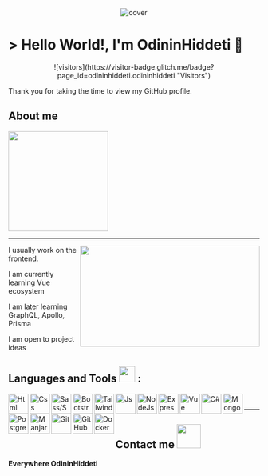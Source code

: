 <div align="center">
<img src="https://i.giphy.com/media/Q22kcRdASuBvW/giphy.webp" alt="cover" />
</div>
<h1>> Hello World!, I'm OdininHiddeti 👋</h1>
<p align='center'>
![visitors](https://visitor-badge.glitch.me/badge?page_id=odininhiddeti.odininhiddeti "Visitors")
</p>
<div size='20px'>Thank you for taking the time to view my GitHub profile.</div>
<h2> About me</h2>
<img src = "https://i.giphy.com/media/LYBHgc2yiO07G3dkkQ/giphy.webp" width = 200px height = 200px>
<hr>
<img width="360px" height="202,5px" align="right" src="https://i.giphy.com/media/l378BzHA5FwWFXVSg/giphy.webp" />

I usually work on the frontend.

I am currently learning Vue ecosystem

I am later learning GraphQL, Apollo, Prisma

I am open to project ideas

## Languages and Tools <img src = "https://media3.giphy.com/media/YPUh8SkoYuurwwV4bz/giphy.gif?cid=790b761141e6380341dc8f8b4e94d9c3fc2ecac27a59ce05&rid=giphy.gif&ct=s" width = 32px> :

<img align="left" alt="Html" width="40px" src="https://raw.githubusercontent.com/rahulbanerjee26/githubAboutMeGenerator/main/icons/html.svg" />
<img align="left" alt="Css" width="40px" src="https://raw.githubusercontent.com/rahulbanerjee26/githubAboutMeGenerator/main/icons/css.svg" />
<img align="left" alt="Sass/Scss" width="40px" src="https://raw.githubusercontent.com/rahulbanerjee26/githubProfileReadmeGenerator/main/icons/sass.svg" />
<img align="left" alt="Bootstrap 5" width="40px" src="https://raw.githubusercontent.com/rahulbanerjee26/githubProfileReadmeGenerator/main/icons/bootstrap.svg" />
<img align="left" alt="Tailwind" width="40px" src="https://raw.githubusercontent.com/rahulbanerjee26/githubProfileReadmeGenerator/main/icons/tailwind.svg" />
<img align="left" alt="Js" width="40px" src="https://raw.githubusercontent.com/rahulbanerjee26/githubAboutMeGenerator/main/icons/javascript.svg" />
<img align="left" alt="NodeJs" width="40px" src="https://raw.githubusercontent.com/rahulbanerjee26/githubProfileReadmeGenerator/main/icons/nodejs.svg" />
<img align="left" alt="Express" width="40px" src="https://raw.githubusercontent.com/rahulbanerjee26/githubProfileReadmeGenerator/main/icons/express.svg" />
<img align="left" alt="Vue" width="40px" src="https://raw.githubusercontent.com/rahulbanerjee26/githubProfileReadmeGenerator/main/icons/vuejs.svg" />
<img align="left" alt="C#" width="40px" src="https://raw.githubusercontent.com/rahulbanerjee26/githubProfileReadmeGenerator/main/icons/csharp.svg" />
<img align="left" alt="Mongo" width="40px" src="https://raw.githubusercontent.com/rahulbanerjee26/githubProfileReadmeGenerator/main/icons/mongodb.svg" />
<img align="left" alt="Postgre" width="40px" src="https://raw.githubusercontent.com/rahulbanerjee26/githubProfileReadmeGenerator/main/icons/postgresql.svg" />
<img align="left" alt="Manjaro Linux" width="40px" src="https://manjaro.org/img/logo.svg" />
<img align="left" alt="Git" width="40px" src="https://raw.githubusercontent.com/rahulbanerjee26/githubProfileReadmeGenerator/main/icons/git.svg" />
<img align="left" alt="GitHub" width="40px" src="https://raw.githubusercontent.com/rahulbanerjee26/githubProfileReadmeGenerator/main/icons/github.svg" />
<img align="left" alt="Docker" width="40px" src="https://raw.githubusercontent.com/rahulbanerjee26/githubProfileReadmeGenerator/main/icons/docker.svg" />

<br>
<hr>

<h2> Contact me <img src='https://raw.githubusercontent.com/ShahriarShafin/ShahriarShafin/main/Assets/handshake.gif' width="48px"></h2>

**Everywhere OdininHiddeti**


<!--
# Hi there, I'm Serhat but you say Odin or OdininHiddeti(Thats mean Odin's fury) 👋
**OdininHiddeti/OdininHiddeti** is a ✨ _special_ ✨ repository because its `README.md` (this file) appears on your GitHub profile.
<img align="left" alt="Postman" width="40px" src="https://raw.githubusercontent.com/rahulbanerjee26/githubProfileReadmeGenerator/main/icons/postman.svg" />
<img align="left" alt="Npm" width="40px" src="https://raw.githubusercontent.com/rahulbanerjee26/githubProfileReadmeGenerator/main/icons/npm.svg" />
Here are some ideas to get you started:

- 🔭 I’m currently working on ...
- 🌱 I’m currently learning ...
- 👯 I’m looking to collaborate on ...
- 🤔 I’m looking for help with ...
- 💬 Ask me about ...
- 📫 How to reach me: ...
- 😄 Pronouns: ...
- ⚡ Fun fact: ...
-->
